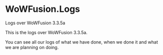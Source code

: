 # WoWFusion.Logs
Logs over WoWFusion 3.3.5a

This is the logs over WoWFusion 3.3.5a.

You can see all our logs of what we have done, when we done it and what we are planning on doing.
